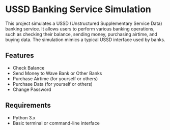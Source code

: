 # USSD Banking Service Simulation

This project simulates a USSD (Unstructured Supplementary Service Data) banking service. It allows users to perform various banking operations, such as checking their balance, sending money, purchasing airtime, and buying data. The simulation mimics a typical USSD interface used by banks.

## Features

- Check Balance
- Send Money to Wave Bank or Other Banks
- Purchase Airtime (for yourself or others)
- Purchase Data (for yourself or others)
- Change Password

## Requirements

- Python 3.x
- Basic terminal or command-line interface


